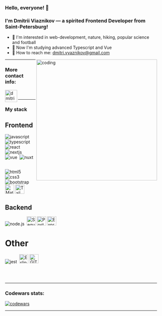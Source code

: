 ### Hello, everyone! 👋 
### I'm Dmitrii Viaznikov — a spirited Frontend Developer from Saint-Petersburg!

- 👀 I'm interested in web-development, nature, hiking, popular science and football
- 👀 Now I'm studying advanced Typescript and Vue
- 💬 How to reach me: dmitri.vyaznikov@gmail.com


<img align="right" alt="coding" width="400" src="https://media.tenor.com/NOYF3f82b_gAAAAC/programmer.gif">

---

### More contact info:

[<img align="left" alt="dmitrivyaznikov | Telegram" width="40px" src="https://img.icons8.com/fluency/48/000000/telegram-app.png" />][telegram]


<br/>

---
### My stack

## Frontend

<img alt="javascript" src="https://img.shields.io/badge/javascript-F7DF1E.svg?&style=for-the-badge&logo=javascript&logoColor=fff" />&nbsp;
<img alt="typescript" src="https://img.shields.io/badge/typescript-007ACC.svg?&style=for-the-badge&logo=typescript&logoColor=fff" />&nbsp;
<img alt="react" src="https://img.shields.io/badge/react-61DAFB.svg?&style=for-the-badge&logo=react&logoColor=fff" />&nbsp;
<img alt="nextjs" src="https://img.shields.io/badge/Next-black?style=for-the-badge&logo=next.js&logoColor=white" />&nbsp;
<img alt="vue" src="https://img.shields.io/badge/Vue.js-35495E?style=for-the-badge&logo=vuedotjs&logoColor=4FC08D" />&nbsp;
<img alt="nuxt" src="https://img.shields.io/badge/Nuxt-002E3B?style=for-the-badge&logo=nuxtdotjs&logoColor=#00DC82" />&nbsp;

<br/>
<img alt="html5" src="https://img.shields.io/badge/html-E34F26.svg?&style=for-the-badge&logo=html5&logoColor=fff" />&nbsp;
<img alt="css3" src="https://img.shields.io/badge/css-1572B6.svg?&style=for-the-badge&logo=css3&logoColor=fff" />&nbsp;

<br/>
<img alt="bootstrap" src="https://img.shields.io/badge/bootstrap-7610F7.svg?&style=for-the-badge&logo=bootstrap&logoColor=fff" />&nbsp;
<img alt="Material UI" height="30" src="https://img.shields.io/badge/material%20ui-355981?style=for-the-badge&logo=material-ui&logoColor=53B5CA">
<img alt="Tailwind CSS" height="30" src="https://img.shields.io/badge/tailwind%20css-355981?style=for-the-badge&logo=tailwind-css&logoColor=53B5CA">

## Backend

<img alt="node.js" src="https://img.shields.io/badge/node.js-90C53F.svg?&style=for-the-badge&logo=node.js&logoColor=fff" />&nbsp;
<img alt="Sequelize" height="30" src="https://img.shields.io/badge/Sequelize-53B5CA?style=for-the-badge&logo=Sequelize&logoColor=355981">
<img alt="PostgreSQL" height="30" src="https://img.shields.io/badge/PostgreSQL-53B5CA?style=for-the-badge&logo=postgresql&logoColor=355981">
<img alt="Express.js" height="30" src="https://img.shields.io/badge/Express.js-355981?style=for-the-badge&logo=express&logoColor=53B5CA">

# Other

<img alt="jest" src="https://img.shields.io/badge/jest-C21325.svg?&style=for-the-badge&logo=jest&logoColor=fff" />&nbsp;
<img alt="Eslint" height="30" src="https://img.shields.io/badge/eslint-355981?style=for-the-badge&logo=eslint&logoColor=53B5CA">
<img alt="GIT" height="30" src="https://img.shields.io/badge/GIT-355981?style=for-the-badge&logo=git&logoColor=53B5CA">

<br/>
<br/>

<!-- - **Frontend**: JavaScript, TypeScript, React, HTML5, CSS3
- **Backend**: Node.js, Express, Sessions/Tokens, JWT, CORS, WebSockets, PostgreSQL, Sequelize ORM
- **Testing**: Jest -->

---
### Codewars stats:
<a href="https://www.codewars.com/" target="blank"><img alt="codewars" src="https://www.codewars.com/users/d.vyaznikov/badges/large"></a>

---

[telegram]: https://t.me/Dmitri_Vyaznikov 


